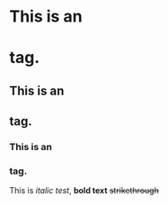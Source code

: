 
# This is an <h1> tag.
## This is an <h2>tag.
### This is an <h3> tag.
This is *italic test*, **bold text**
~~strikethrough~~
